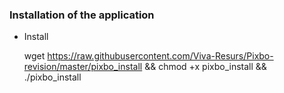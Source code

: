### Installation of the application

* Install


    wget https://raw.githubusercontent.com/Viva-Resurs/Pixbo-revision/master/pixbo_install && chmod +x pixbo_install && ./pixbo_install
